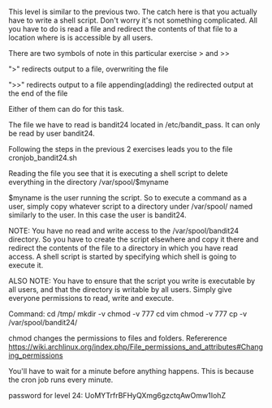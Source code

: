 This level is similar to the previous two. The catch here is that you actually have to write a shell script. Don't worry it's not something complicated. All you have to do is read a file and redirect the contents of that file to a location where is is accessible by all users.

There are two symbols of note in this particular exercise > and >>

">" redirects output to a file, overwriting the file

">>" redirects output to a file appending(adding) the redirected output at the end of the file

Either of them can do for this task.

The file we have to read is bandit24 located in /etc/bandit_pass. It can only be read by user bandit24.

Following the steps in the previous 2 exercises leads you to the file cronjob_bandit24.sh

Reading the file you see that it is executing a shell script to delete everything in the directory /var/spool/$myname

$myname is the user running the script. So to execute a command as a user, simply copy whatever script to a directory under /var/spool/ named similarly to the user. In this case the user is bandit24.

NOTE: You have no read and write access to the /var/spool/bandit24 directory. So you have to create the script elsewhere and copy it there and redirect the contents of the file to a directory in which you have read access. A shell script is started by specifying which shell is going to execute it.

ALSO NOTE: You have to ensure that the script you write is executable by all users, and that the directory is writable by all users. Simply give everyone permissions to read, write and execute.




Command: cd /tmp/
         mkdir -v <directory name>
         chmod -v 777 <directory name>
         cd <directory name>
         vim <shell script>
         chmod -v 777 <shell script>
         cp -v <shell script> /var/spool/bandit24/

chmod changes the permissions to files and folders. Refererence https://wiki.archlinux.org/index.php/File_permissions_and_attributes#Changing_permissions

You'll have to wait for a minute before anything happens. This is because the cron job runs every minute.




password for level 24: UoMYTrfrBFHyQXmg6gzctqAwOmw1IohZ
